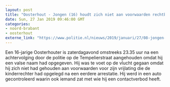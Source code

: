 ```yaml
---
layout: post
title: "Oosterhout - Jongen (16) houdt zich niet aan voorwaarden rechtbank en wordt aangehouden"
date: Sun, 27 Jan 2019 09:46:00 GMT
categories: 
- noord-brabant 
- oosterhout 
externe_link: "https://www.politie.nl/nieuws/2019/januari/27/08-jongen-16-houdt-zich-niet-aan-voorwaarden-rechtbank-en-wordt-aangehouden.html"
---
```


Een 16-jarige Oosterhouter is zaterdagavond omstreeks 23.35 uur na een achtervolging door de politie op de Tempelierstraat aangehouden omdat hij een valse naam had opgegeven. Hij was te voet op de vlucht gegaan omdat hij zich niet had gehouden aan voorwaarden voor zijn vrijlating die de kinderrechter had opgelegd na een eerdere arrestatie. Hij werd in een auto gecontroleerd waarin ook iemand zat met wie hij een contactverbod heeft.
